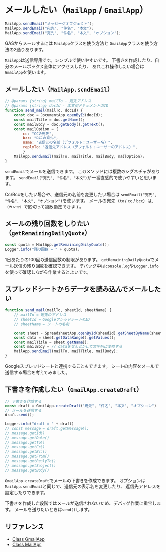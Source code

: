 # メールしたい（`MailApp` / `GmailApp`）

```js
MailApp.sendEmail("メッセージオブジェクト");
MailApp.sendEmail("宛先", "件名", "本文");
MailApp.sendEmail("宛先", "件名", "本文", "オプション");
```

GASからメールするには
`MailApp`クラスを使う方法と
`GmailApp`クラスを使う方法の2通りあります。

`MailApp`は送信専用です。シンプルで使いやすいです。
下書きを作成したり、自分のメールボックス全体にアクセスしたり、
あれこれ操作したい場合は``GmailApp``を使います。

## メールしたい（`MailApp.sendEmail`）

```js
// @params {string} mailTo - 宛先アドレス
// @params {string} docId - 本文用ドキュメントのID
function send_mail(mailTo, docId) {
    const doc = DocumentApp.openById(docId);
    const mailTitle = doc.getName();
    const mailBody = doc.getBody().getText();
    const mailOption = {
        cc: "CCの宛先",
        bcc: "BCCの宛先",
        name: "送信元の名前（デフォルト：ユーザー名）",
        replyTo: "返信先アドレス（デフォルト：ユーザーのアドレス）",
        }
    MailApp.sendEmail(mailTo, mailTitle, mailBody, mailOption);
}
```

`sendEmail`でメールを送信できます。
このメソッドには複数のシグネチャがあります。
`sendEmail("宛先", "件名", "本文")`が一番直感的で使いやすいと思います。

Cc/Bccをしたい場合や、送信元の名前を変更したい場合は
`sendEmail("宛先", "件名", "本文", "オプション")`を使います。
メールの宛先（``to`` / ``cc`` / ``bcc``）は``,（カンマ）``で区切って複数指定できます。

## メールの残り回数をしりたい（`getRemainingDailyQuote`）

```js
const quota = MailApp.getRemainingDailyQuote();
Logger.info("残り回数 = " + quota);
```

1日あたりの100回の送信回数の制限があります。
`getRemainingDailyQuota`でメール送信の残り回数を確認できます。
デバッグ中は``console.log``や``Logger.info``を使って確認しながら作業するとよいです。

## スプレッドシートからデータを読み込んでメールしたい

```js
function send_mail(mailTo, sheetId, sheetName) {
    // mailTo = 宛先のアドレス
    // sheetId = GoogleプレッドシートのID
    // sheetName = シートの名前

    const sheet = SpreadsheetApp.openById(sheedId).getSheetByName(sheetName);
    const data = sheet.getDataRange().getValues();
    const mailTitle = sheet.getName();
    const mailBody = // dataをなんとかして文字列に変換する
    MailApp.sendEmail(mailTo, mailTitle, mailBody);
}
```

Googleスプレッドシートと連携することもできます。
シートの内容をメールで送信する場合を考えてみました。

## 下書きを作成したい（`GmailApp.createDraft`）

```js
// 下書きを作成する
const draft = GmailApp.createDraft("宛先", "件名", "本文", "オプション")
// メールを送信する
draft.send();

Logger.info("draft = " + draft)
// const message = draft.getMessage();
// message.getId()
// message.getDate()
// message.getTo()
// message.getCc()
// message.getBcc()
// message.getFrom()
// message.getReplyTo()
// message.getSubject()
// message.getBody()
```

``GmailApp.createDraft``でメールの下書きを作成できます。
オプションは`MailApp.sendEmail`と同じで、送信元の表示名を変更したり、
返信先アドレスを設定したりできます。

下書きを作成した段階ではメールが送信されないため、デバッグ作業に重宝します。
メールを送りたいときは``send()``します。

## リファレンス

- [Class GmailApp](https://developers.google.com/apps-script/reference/gmail/gmail-app)
- [Class MailApp](https://developers.google.com/apps-script/reference/mail/mail-app)
